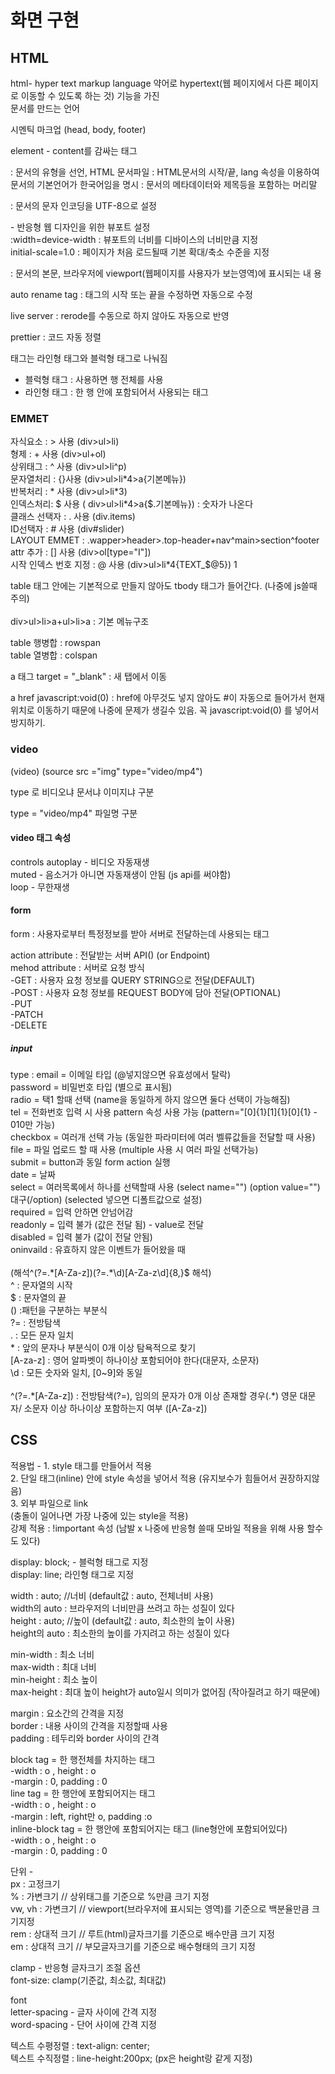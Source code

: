 <h1>화면 구현</h1>		
		
				
<h2>HTML</h2>		
		
html- hyper text markup language 약어로 hypertext(웹 페이지에서 다른 페이지로 이동할 수 있도록 하는 것) 기능을 가진		
문서를 만드는 언어		
		
시멘틱 마크업 (head, body, footer)		
		
element - content를 감싸는 태그		
		
<!DOCTYPE html> : 문서의 유형을 선언, HTML 문서파일		
		
<html lang="ko"></html> : HTML문서의 시작/끝, lang 속성을 이용하여 문서의 기본언어가 한국어임을 명시		
		
<head></head> : 문서의 메타데이터와 제목등을 포함하는 머리말		
		
<meta charset="UTF-8"> : 문서의 문자 인코딩을 UTF-8으로 설정 		
		
<meta name="viewport" content="width=device-width, initial-scale=1.0"> - 반응형 웹 디자인을 위한 뷰포트 설정		
:width=device-width : 뷰포트의 너비를 디바이스의 너비만큼 지정		
initial-scale=1.0 : 페이지가 처음 로드될때 기본 확대/축소 수준을 지정		
		
<body></body> : 문서의 본문, 브라우저에 viewport(웹페이지를 사용자가 보는영역)에 표시되는 내	용		
		
auto rename tag : 태그의 시작 또는 끝을 수정하면 자동으로 수정		
		
live server : rerode를 수동으로 하지 않아도 자동으로 반영		
		
prettier : 코드 자동 정렬		
		
태그는 라인형 태그와 블럭형 태그로 나눠짐 		
- 블럭형 태그 : 사용하면 행 전체를 사용 <div>		
- 라인형 태그 : 한 행 안에 포함되어서 사용되는 태그 <span>		
		
<h3>EMMET</h3> 	
자식요소 : > 사용 (div>ul>li)		 </br>
형제 : + 사용 (div>ul+ol)		</br>
상위태그 : ^ 사용 (div>ul>li^p)		</br>
문자열처리 : {}사용 (div>ul>li*4>a{기본메뉴})		</br>
반복처리 : * 사용 (div>ul>li*3)		</br>
인덱스처리: $ 사용 ( div>ul>li*4>a{$.기본메뉴}) : 숫자가 나온다		</br>
클래스 선택자 : . 사용 (div.items)		</br>
ID선택자 : # 사용 (div#slider)		</br>
LAYOUT EMMET : .wapper>header>.top-header+nav^main>section^footer		</br>
attr 추가 : [] 사용 (div>ol[type="I"])		</br>
시작 인덱스 번호 지정 : @ 사용 (div>ul>li*4{TEXT_$@5})	1</br>		
		
table 태그 안에는 기본적으로 만들지 않아도 tbody 태그가 들어간다. (나중에 js쓸때 주의)	</br>	
div>ul>li>a+ul>li>a : 기본 메뉴구조		</br>

table 행병합 : rowspan		</br>
table 열병합 : colspan		</br>
		
a 태그 target = "_blank" : 새 탭에서 이동		</br>
		
a href javascript:void(0) : href에 아무것도 넣지 않아도 #이 자동으로 들어가서 현재 위치로 이동하기 때문에 나중에 문제가 생길수 있음. 꼭 javascript:void(0) 를 넣어서 방지하기.</br>		


<h3>video</h3> 
(video) (source src ="img" type="video/mp4")</br>

type 로 비디오냐 문서냐 이미지냐 구분</br>

type = "video/mp4" 파일명 구분</br>

<h4> video 태그 속성 </h4> 
controls autoplay - 비디오 자동재생</br>
muted - 음소거가 아니면 자동재생이 안됨 (js api를 써야함)</br>
loop - 무한재생</br>

<h4>form</h4>
form : 사용자로부터 특정정보를 받아 서버로 전달하는데 사용되는 태그</br>

action attribute : 전달받는 서버 API() (or Endpoint)</br>
mehod attribute : 서버로 요청 방식 </br>
  -GET : 사용자 요청 정보를 QUERY STRING으로 전달(DEFAULT)</br>
  -POST : 사용자 요청 정보를 REQUEST BODY에 담아 전달(OPTIONAL)</br>
  -PUT </br>
  -PATCH</br>
  -DELETE</br>

<h5>input</h5>
type : email = 이메일 타입 (@넣지않으면 유효성에서 탈락)</br>
       password = 비밀번호 타입 (별으로 표시됨) </br>
       radio = 택1 할때 선택 (name을 동일하게 하지 않으면 둘다 선택이 가능해짐)</br>
       tel = 전화번호 입력 시 사용 pattern 속성 사용 가능 (pattern="[0]{1}[1]{1}[0]{1} - 010만 가능)</br>
       checkbox = 여러개 선택 가능 (동일한 파라미터에 여러 벨류값들을 전달할 때 사용)</br>
       file = 파일 업로드 할 때 사용 (multiple 사용 시 여러 파일 선택가능)</br>
       submit = button과 동일 form action 실행 </br>
       date = 날짜 </br>
       select = 여러목록에서 하나를 선택할때 사용 (select name="") (option value="")대구(/option) (selected 넣으면 디폴트값으로 설정)</br>
       required = 입력 안하면 안넘어감</br>
       readonly = 입력 불가 (값은 전달 됨) - value로 전달</br>
       disabled = 입력 불가 (값이 전달 안됨)</br>
       oninvaild : 유효하지 않은 이벤트가 들어왔을 때</br>
       </br>
(해석^(?=.*[A-Za-z])(?=.*\d)[A-Za-z\d]{8,}$ 해석)</br>
^ : 문자열의 시작</br>
$ : 문자열의 끝</br>
()  :패턴을 구분하는 부분식</br>
?= : 전방탐색</br>
. : 모든 문자 일치</br>
* : 앞의 문자나 부분식이 0개 이상 탐욕적으로 찾기</br>
[A-za-z] : 영어 알파벳이 하나이상 포함되어야 한다(대문자, 소문자)</br>
\d : 모든 숫자와 일치, [0~9]와 동일 </br>
</br>
^(?=.*[A-Za-z]) : 전방탐색(?=), 임의의 문자가 0개 이상 존재할 경우(.*) 영문 대문자/ 소문자 이상 하나이상 포함하는지 여부 ([A-Za-z])</br>


<h2>CSS</h2>

적용법 - 1. style 태그를 만들어서 적용</br>
	2. 단일 태그(inline) 안에 style 속성을 넣어서 적용 (유지보수가 힘들어서 권장하지않음)</br>
 	3. 외부 파일으로 link</br>
  	(충돌이 일어나면 가장 나중에 있는 style을 적용)</br>
  	강제 적용 :  !important 속성 (남발 x 나중에 반응형 쓸때 모바일 적용을 위해 사용 할수도 있다)</br>

display: block; - 블럭형 태그로 지정</br>
display: line; 라인형 태그로 지정</br>

width : auto; //너비 (default값 : auto, 전체너비 사용) </br>
	width의 auto : 브라우저의 너비만큼 쓰려고 하는 성질이 있다</br>
height : auto; //높이 (default값 : auto, 최소한의 높이 사용)</br>
	height의 auto : 최소한의 높이를 가지려고 하는 성질이 있다</br>

min-width : 최소 너비 </br>
max-width : 최대 너비</br>
min-height : 최소 높이</br>
max-height : 최대 높이 height가 auto일시 의미가 없어짐 (작아질려고 하기 때문에)</br>

margin : 요소간의 간격을 지정</br>
border : 내용 사이의 간격을 지정할때 사용</br>
padding : 테두리와 border 사이의 간격</br>

block tag = 한 행전체를 차지하는 태그</br>
-width : o , height : o</br>
-margin : 0, padding : 0</br>
line tag = 한 행안에 포함되어지는 태그</br>
-width : o , height : o</br>
-margin : left, right만 o, padding :o</br>
inline-block tag = 한 행안에 포함되어지는 태그  (line형안에 포함되어있다)</br>
-width : o , height : o</br>
-margin : 0, padding : 0</br>

단위 -</br>
px : 고정크기 </br>
% : 가변크기 // 상위태그를 기준으로 %만큼 크기 지정</br>
vw, vh : 가변크기 // viewport(브라우저에 표시되는 영역)를 기준으로 백분율만큼 크기지정 </br>
rem : 상대적 크기 // 루트(html)글자크기를 기준으로 배수만큼 크기 지정</br>
em : 상대적 크기 // 부모글자크기를 기준으로 배수형태의 크기 지정</br>

clamp - 반응형 글자크기 조절 옵션</br>
font-size: clamp(기준값, 최소값, 최대값)</br>

font</br>
letter-spacing - 글자 사이에 간격 지정</br>
word-spacing - 단어 사이에 간격 지정</br>


텍스트 수평정렬 : text-align: center;</br>
텍스트 수직정렬 : line-height:200px; (px은 height랑 같게 지정)</br>












